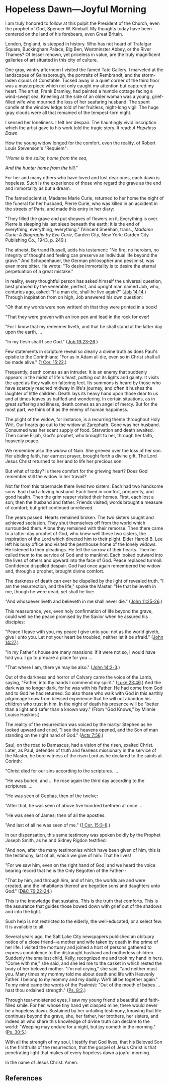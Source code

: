 # Hopeless Dawn—Joyful Morning

I am truly honored to follow at this pulpit the President of the Church, even
the prophet of God, Spencer W. Kimball. My thoughts today have been centered
on the land of his forebears, even Great Britain.

London, England, is steeped in history. Who has not heard of Trafalgar Square,
Buckingham Palace, Big Ben, Westminster Abbey, or the River Thames? Of lesser
renown, yet priceless in value, are the truly magnificent galleries of art
situated in this city of culture.

One gray, wintry afternoon I visited the famed Tate Gallery. I marveled at the
landscapes of Gainsborough, the portraits of Rembrandt, and the storm-laden
clouds of Constable. Tucked away in a quiet corner of the third floor was a
masterpiece which not only caught my attention but captured my heart. The
artist, Frank Bramley, had painted a humble cottage facing a wind-swept sea.
Kneeling at the side of an older woman was a young, grief-filled wife who
mourned the loss of her seafaring husband. The spent candle at the window
ledge told of her fruitless, night-long vigil. The huge gray clouds were all
that remained of the tempest-torn night.

I sensed her loneliness. I felt her despair. The hauntingly vivid inscription
which the artist gave to his work told the tragic story. It read: _A Hopeless
Dawn._

How the young widow longed for the comfort, even the reality, of Robert Louis
Stevenson's "Requiem":

_"Home is the sailor, home from the sea,_

_And the hunter home from the hill."_

For her and many others who have loved and lost dear ones, each dawn is
hopeless. Such is the experience of those who regard the grave as the end and
immortality as but a dream.

The famed scientist, Madame Marie Curie, returned to her home the night of the
funeral for her husband, Pierre Curie, who was killed in an accident in the
streets of Paris, and made this entry in her diary:

"They filled the grave and put sheaves of flowers on it. Everything is over.
Pierre is sleeping his last sleep beneath the earth; it is the end of
everything, everything, everything." (Vincent Sheehan, trans., _Madame Curie:
A Biography by Eve Curie,_ Garden City, New York: Garden City Publishing Co.,
1943, p. 249.)

The atheist, Bertrand Russell, adds his testament: "No fire, no heroism, no
integrity of thought and feeling can preserve an individual life beyond the
grave." And Schopenhauer, the German philosopher and pessimist, was even more
bitter. He wrote: "To desire immortality is to desire the eternal perpetuation
of a great mistake."

In reality, every thoughtful person has asked himself the universal question,
best phrased by the venerable, perfect, and upright man named Job, who,
centuries ago, asked: "If a man die, shall he live again?" ([Job
14:14](/scriptures/ot/job/14.14?lang=eng#13).) Through inspiration from on
high, Job answered his own question:

"Oh that my words were now written! oh that they were printed in a book!

"That they were graven with an iron pen and lead in the rock for ever!

"For I know that my redeemer liveth, and that he shall stand at the latter day
upon the earth. ...

"In my flesh shall I see God." ([Job
19:23-26](/scriptures/ot/job/19.23-26?lang=eng#22).)

Few statements in scripture reveal so clearly a divine truth as does Paul's
epistle to the Corinthians: "For as in Adam all die, even so in Christ shall
all be made alive." ([1 Cor. 15:22](/scriptures/nt/1-cor/15.22?lang=eng#21).)

Frequently, death comes as an intruder. It is an enemy that suddenly appears
in the midst of life's feast, putting out its lights and gaiety. It visits the
aged as they walk on faltering feet. Its summons is heard by those who have
scarcely reached midway in life's journey, and often it hushes the laughter of
little children. Death lays its heavy hand upon those dear to us and at times
leaves us baffled and wondering. In certain situations, as in great suffering
and illness, death comes as an angel of mercy. But for the most part, we think
of it as the enemy of human happiness.

The plight of the widow, for instance, is a recurring theme throughout Holy
Writ. Our hearts go out to the widow at Zarephath. Gone was her husband.
Consumed was her scant supply of food. Starvation and death awaited. Then came
Elijah, God's prophet, who brought to her, through her faith, heavenly peace.

We remember also the widow of Nain. She grieved over the loss of her son. Her
abiding faith, her earnest prayer, brought forth a divine gift. The Lord Jesus
Christ returned to her and to life her precious son.

But what of today? Is there comfort for the grieving heart? Does God remember
still the widow in her travail?

Not far from this tabernacle there lived two sisters. Each had two handsome
sons. Each had a loving husband. Each lived in comfort, prosperity, and good
health. Then the grim reaper visited their homes. First, each lost a son; then
the husband and father. Friends visited; words brought a measure of comfort;
but grief continued unrelieved.

The years passed. Hearts remained broken. The two sisters sought and achieved
seclusion. They shut themselves off from the world which surrounded them.
Alone they remained with their remorse. Then there came to a latter-day
prophet of God, who knew well these two sisters, the inspiration of the Lord
which directed him to their plight. Elder Harold B. Lee left his busy office
and visited the penthouse home of the lonely widows. He listened to their
pleadings. He felt the sorrow of their hearts. Then he called them to the
service of God and to mankind. Each looked outward into the lives of others
and upward into the face of God. Peace replaced turmoil. Confidence dispelled
despair. God had once again remembered the widow and, through a prophet,
brought divine comfort.

The darkness of death can ever be dispelled by the light of revealed truth. "I
am the resurrection, and the life," spoke the Master. "He that believeth in
me, though he were dead, yet shall he live:

"And whosoever liveth and believeth in me shall never die." ([John
11:25-26](/scriptures/nt/john/11.25-26?lang=eng#24).)

This reassurance, yes, even holy confirmation of life beyond the grave, could
well be the peace promised by the Savior when he assured his disciples:

"Peace I leave with you, my peace I give unto you: not as the world giveth,
give I unto you. Let not your heart be troubled, neither let it be afraid."
([John 14:27](/scriptures/nt/john/14.27?lang=eng#26).)

"In my Father's house are many mansions: if it were not so, I would have told
you. I go to prepare a place for you ...

"That where I am, there ye may be also." ([John
14:2-3](/scriptures/nt/john/14.2-3?lang=eng#1).)

Out of the darkness and horror of Calvary came the voice of the Lamb, saying,
"Father, into thy hands I commend my spirit." ([Luke
23:46](/scriptures/nt/luke/23.46?lang=eng#45).) And the dark was no longer
dark, for he was with his Father. He had come from God and to God he had
returned. So also those who walk with God in this earthly pilgrimage know from
blessed experience that he will not abandon his children who trust in him. In
the night of death his presence will be "better than a light and safer than a
known way." (From "God Knows," by Minnie Louise Haskins.)

The reality of the resurrection was voiced by the martyr Stephen as he looked
upward and cried, "I see the heavens opened, and the Son of man standing on
the right hand of God." ([Acts 7:56](/scriptures/nt/acts/7.56?lang=eng#55).)

Saul, on the road to Damascus, had a vision of the risen, exalted Christ.
Later, as Paul, defender of truth and fearless missionary in the service of
the Master, he bore witness of the risen Lord as he declared to the saints at
Corinth:

"Christ died for our sins according to the scriptures. ...

"He was buried, and ... he rose again the third day according to the scriptures.
...

"He was seen of Cephas, then of the twelve:

"After that, he was seen of above five hundred brethren at once. ...

"He was seen of James; then of all the apostles.

"And last of all he was seen of me." ([1 Cor.
15:3-8](/scriptures/nt/1-cor/15.3-8?lang=eng#2).)

In our dispensation, this same testimony was spoken boldly by the Prophet
Joseph Smith, as he and Sidney Rigdon testified:

"And now, after the many testimonies which have been given of him, this is the
testimony, last of all, which we give of him: That he lives!

"For we saw him, even on the right hand of God; and we heard the voice bearing
record that he is the Only Begotten of the Father--

"That by him, and through him, and of him, the worlds are and were created,
and the inhabitants thereof are begotten sons and daughters unto God."
([D&amp;C 76:22-24](/scriptures/dc-testament/dc/76.22-24?lang=eng#21).)

This is the knowledge that sustains. This is the truth that comforts. This is
the assurance that guides those bowed down with grief out of the shadows and
into the light.

Such help is not restricted to the elderly, the well-educated, or a select
few. It is available to all.

Several years ago, the Salt Lake City newspapers published an obituary notice
of a close friend--a mother and wife taken by death in the prime of her life.
I visited the mortuary and joined a host of persons gathered to express
condolence to the distraught husband and motherless children. Suddenly the
smallest child, Kelly, recognized me and took my hand in hers. "Come with me,"
she said, and she led me to the casket in which rested the body of her beloved
mother. "I'm not crying," she said, "and neither must you. Many times my mommy
told me about death and life with Heavenly Father. I belong to my mommy and my
daddy. We'll all be together again." To my mind came the words of the
Psalmist: "Out of the mouth of babes ... hast thou ordained strength." ([Ps.
8:2](/scriptures/ot/ps/8.2?lang=eng#1).)

Through tear-moistened eyes, I saw my young friend's beautiful and faith-
filled smile. For her, whose tiny hand yet clasped mine, there would never be
a hopeless dawn. Sustained by her unfailing testimony, knowing that life
continues beyond the grave, she, her father, her brothers, her sisters, and
indeed all who share this knowledge of divine truth can declare to the world:
"Weeping may endure for a night, but joy cometh in the morning." ([Ps.
30:5](/scriptures/ot/ps/30.5?lang=eng#4).)

With all the strength of my soul, I testify that God lives, that his Beloved
Son is the firstfruits of the resurrection, that the gospel of Jesus Christ is
that penetrating light that makes of every hopeless dawn a joyful morning.

In the name of Jesus Christ. Amen.

## References

